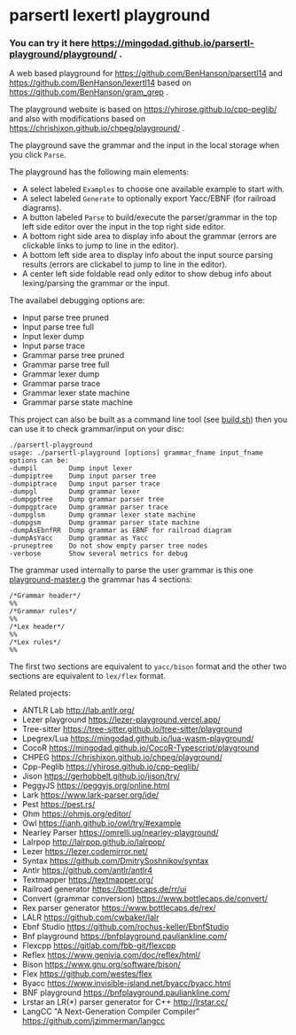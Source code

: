 # parsertl lexertl playground
### You can try it here https://mingodad.github.io/parsertl-playground/playground/ .
A web based playground for https://github.com/BenHanson/parsertl14 and https://github.com/BenHanson/lexertl14 based on https://github.com/BenHanson/gram_grep .

The playground website is based on https://yhirose.github.io/cpp-peglib/ and also with modifications based on https://chrishixon.github.io/chpeg/playground/ .

The playground save the grammar and the input in the local storage when you click `Parse`.

The playground has the following main elements:
- A select labeled `Examples` to choose one available example to start with.
- A select labeled `Generate` to optionally export Yacc/EBNF (for railroad diagrams).
- A button labeled `Parse` to build/execute the parser/grammar in the top left side editor over the input in the top right side editor.
- A bottom right side area to display info about the grammar (errors are clickable links to jump to line in the editor).
- A bottom left side area to display info about the input source parsing results (errors are clickabel to jump to line in the editor).
- A center left side foldable read only editor to show debug info about lexing/parsing the grammar or the input.

The availabel debugging options are:
- Input parse tree pruned
- Input parse tree full
- Input lexer dump
- Input parse trace
- Grammar parse tree pruned
- Grammar parse tree full
- Grammar lexer dump
- Grammar parse trace
- Grammar lexer state machine
- Grammar parse state machine

This project can also be built as a command line tool (see [build.sh](https://github.com/mingodad/parsertl-playground/blob/main/playground/build.sh)) then you can use it to check grammar/input on your disc:
```
./parsertl-playground
usage: ./parsertl-playground [options] grammar_fname input_fname
options can be:
-dumpil        Dump input lexer
-dumpiptree    Dump input parser tree
-dumpiptrace   Dump input parser trace
-dumpgl        Dump grammar lexer
-dumpgptree    Dump grammar parser tree
-dumpgptrace   Dump grammar parser trace
-dumpglsm      Dump grammar lexer state machine
-dumpgsm       Dump grammar parser state machine
-dumpAsEbnfRR  Dump grammar as EBNF for railroad diagram
-dumpAsYacc    Dump grammar as Yacc
-pruneptree    Do not show empty parser tree nodes
-verbose       Show several metrics for debug

```

The grammar used internally to parse the user grammar is this one [playground-master.g](https://github.com/mingodad/parsertl-playground/blob/main/playground/playground-master.g) the grammar has 4 sections:
```
/*Grammar header*/
%%
/*Grammar rules*/
%%
/*Lex header*/
%%
/*Lex rules*/
%%
```
The first two sections are equivalent to `yacc/bison` format and the other two sections are equivalent to `lex/flex` format.

Related projects:
- ANTLR Lab http://lab.antlr.org/
- Lezer playground https://lezer-playground.vercel.app/
- Tree-sitter https://tree-sitter.github.io/tree-sitter/playground
- Lpegrex/Lua https://mingodad.github.io/lua-wasm-playground/
- CocoR https://mingodad.github.io/CocoR-Typescript/playground
- CHPEG https://chrishixon.github.io/chpeg/playground/
- Cpp-Peglib https://yhirose.github.io/cpp-peglib/
- Jison https://gerhobbelt.github.io/jison/try/
- PeggyJS https://peggyjs.org/online.html
- Lark https://www.lark-parser.org/ide/
- Pest https://pest.rs/
- Ohm https://ohmjs.org/editor/
- Owl https://ianh.github.io/owl/try/#example
- Nearley Parser https://omrelli.ug/nearley-playground/
- Lalrpop http://lalrpop.github.io/lalrpop/
- Lezer https://lezer.codemirror.net/
- Syntax https://github.com/DmitrySoshnikov/syntax
- Antlr https://github.com/antlr/antlr4
- Textmapper https://textmapper.org/
- Railroad generator https://bottlecaps.de/rr/ui
- Convert (grammar conversion) https://www.bottlecaps.de/convert/
- Rex parser generator https://www.bottlecaps.de/rex/
- LALR https://github.com/cwbaker/lalr
- Ebnf Studio https://github.com/rochus-keller/EbnfStudio
- Bnf playground https://bnfplayground.pauliankline.com/
- Flexcpp https://gitlab.com/fbb-git/flexcpp
- Reflex https://www.genivia.com/doc/reflex/html/
- Bison https://www.gnu.org/software/bison/
- Flex https://github.com/westes/flex
- Byacc https://www.invisible-island.net/byacc/byacc.html
- BNF playground https://bnfplayground.pauliankline.com/
- Lrstar an LR(*) parser generator for C++ http://lrstar.cc/
- LangCC "A Next-Generation Compiler Compiler" https://github.com/jzimmerman/langcc
